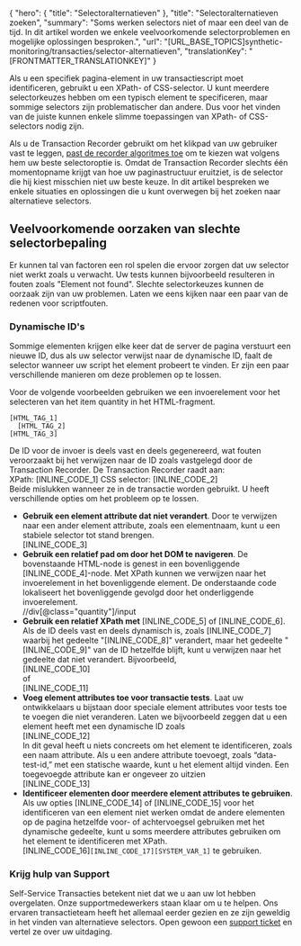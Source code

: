 {
  "hero": {
    "title": "Selectoralternatieven"
  },
  "title": "Selectoralternatieven zoeken",
  "summary": "Soms werken selectors niet of maar een deel van de tijd. In dit artikel worden we enkele veelvoorkomende selectorproblemen en mogelijke oplossingen besproken.",
  "url": "[URL_BASE_TOPICS]synthetic-monitoring/transacties/selector-alternatieven",
  "translationKey": "[FRONTMATTER_TRANSLATIONKEY]"
}

Als u een specifiek pagina-element in uw transactiescript moet identificeren, gebruikt u een XPath- of CSS-selector. U kunt meerdere selectorkeuzes hebben om een typisch element te specificeren, maar sommige selectors zijn problematischer dan andere. Dus voor het vinden van de juiste kunnen enkele slimme toepassingen van XPath- of CSS-selectors nodig zijn.

Als u de Transaction Recorder gebruikt om het klikpad van uw gebruiker vast te leggen, [past de recorder algoritmes toe]([LINK_URL_1]) om te kiezen wat volgens hem uw beste selectoroptie is. Omdat de Transaction Recorder slechts één momentopname krijgt van hoe uw paginastructuur eruitziet, is de selector die hij kiest misschien niet uw beste keuze. In dit artikel bespreken we enkele situaties en oplossingen die u kunt overwegen bij het zoeken naar alternatieve selectors.

## Veelvoorkomende oorzaken van slechte selectorbepaling

Er kunnen tal van factoren een rol spelen die ervoor zorgen dat uw selector niet werkt zoals u verwacht. Uw tests kunnen bijvoorbeeld resulteren in fouten zoals "Element not found". Slechte selectorkeuzes kunnen de oorzaak zijn van uw problemen. Laten we eens kijken naar een paar van de redenen voor scriptfouten.

### Dynamische ID's

Sommige elementen krijgen elke keer dat de server de pagina verstuurt een nieuwe ID, dus als uw selector verwijst naar de dynamische ID, faalt de selector wanneer uw script het element probeert te vinden. Er zijn een paar verschillende manieren om deze problemen op te lossen. 
  
Voor de volgende voorbeelden gebruiken we een invoerelement voor het selecteren van het item quantity in het HTML-fragment.

    [HTML_TAG_1] 
      [HTML_TAG_2] 
    [HTML_TAG_3]

De ID voor de invoer is deels vast en deels gegenereerd, wat fouten veroorzaakt bij het verwijzen naar de ID zoals vastgelegd door de Transaction Recorder. De Transaction Recorder raadt aan:  
XPath: [INLINE_CODE_1] CSS selector: [INLINE_CODE_2]  
Beide mislukken wanneer ze in de transactie worden gebruikt. U heeft verschillende opties om het probleem op te lossen.

-   **Gebruik een element attribute dat niet verandert**. Door te verwijzen naar een ander element attribute, zoals een elementnaam, kunt u een stabiele selector tot stand brengen.  
    [INLINE_CODE_3]
-   **Gebruik een relatief pad om door het DOM te navigeren**. De bovenstaande HTML-node is genest in een bovenliggende [INLINE_CODE_4]-node. Met XPath kunnen we verwijzen naar het invoerelement in het bovenliggende element. De onderstaande code lokaliseert het bovenliggende gevolgd door het onderliggende invoerelement.  
    //div\[@class="quantity"\]/input
-   **Gebruik een relatief XPath met** [INLINE_CODE_5] of [INLINE_CODE_6]. Als de ID deels vast en deels dynamisch is, zoals [INLINE_CODE_7] waarbij het gedeelte "[INLINE_CODE_8]" verandert, maar het gedeelte "[INLINE_CODE_9]" van de ID hetzelfde blijft, kunt u verwijzen naar het gedeelte dat niet verandert. Bijvoorbeeld,  
    [INLINE_CODE_10]  
    of  
    [INLINE_CODE_11]
-   **Voeg element attributes toe voor transactie tests**. Laat uw ontwikkelaars u bijstaan door speciale element attributes voor tests toe te voegen die niet veranderen. Laten we bijvoorbeeld zeggen dat u een element heeft met een dynamische ID zoals  
    [INLINE_CODE_12]  
    In dit geval heeft u niets concreets om het element te identificeren, zoals een naam attribute. Als u een andere attribute toevoegt, zoals “data-test-id,” met een statische waarde, kunt u het element altijd vinden. Een toegevoegde attribute kan er ongeveer zo uitzien  
    [INLINE_CODE_13]
-   **Identificeer elementen door meerdere element attributes te gebruiken**. Als uw opties [INLINE_CODE_14] of [INLINE_CODE_15] voor het identificeren van een element niet werken omdat de andere elementen op de pagina hetzelfde voor- of achtervoegsel gebruiken met het dynamische gedeelte, kunt u soms meerdere attributes gebruiken om het element te identificeren met XPath.  
    [INLINE_CODE_16]`[INLINE_CODE_17][SYSTEM_VAR_1]` te gebruiken.

### Krijg hulp van Support

Self-Service Transacties betekent niet dat we u aan uw lot hebben overgelaten. Onze supportmedewerkers staan klaar om u te helpen. Ons ervaren transactieteam heeft het allemaal eerder gezien en ze zijn geweldig in het vinden van alternatieve selectors. Open gewoon een [support ticket]([LINK_URL_8]) en vertel ze over uw uitdaging.
